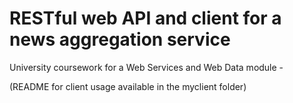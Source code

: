 # RESTful web API and client for a news aggregation service

University coursework for a Web Services and Web Data module - 

(README for client usage available in the myclient folder)
